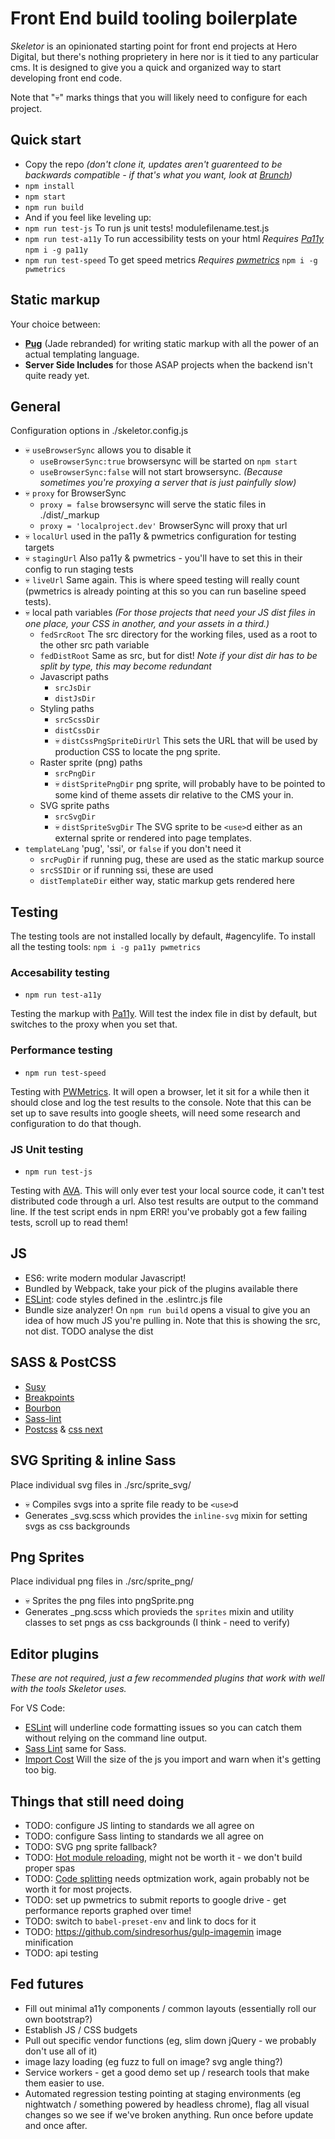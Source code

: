 # Front End build tooling boilerplate 

_Skeletor_ is an opinionated starting point for front end projects at Hero Digital, but there's nothing proprietery in here nor is it tied to any particular cms. It is designed to give you a quick and organized way to start developing front end code.

Note that "💀" marks things that you will likely need to configure for each project.

## Quick start

 - Copy the repo _(don't clone it, updates aren't guarenteed to be backwards compatible - if that's what you want, look at [Brunch](http://brunch.io/))_
 - `npm install`
 - `npm start`
 - `npm run build`
 - And if you feel like leveling up:
 - `npm run test-js` To run js unit tests! modulefilename.test.js
 - `npm run test-a11y` To run accessibility tests on your html _Requires [Pa11y](https://github.com/pa11y/pa11y)_ `npm i -g pa11y`
 - `npm run test-speed` To get speed metrics _Requires [pwmetrics](https://github.com/paulirish/pwmetrics)_ `npm i -g pwmetrics`

## Static markup

Your choice between: 
 - **[Pug](https://pugjs.org)** (Jade rebranded) for writing static markup with all the power of an actual templating language.
 - **Server Side Includes** for those ASAP projects when the backend isn't quite ready yet.

## General

Configuration options in ./skeletor.config.js

 - 💀 `useBrowserSync` allows you to disable it
    - `useBrowserSync:true` browsersync will be started on `npm start`
    - `useBrowserSync:false` will not start browsersync. _(Because sometimes you're proxying a server that is just painfully slow)_
 - 💀 `proxy` for BrowserSync
    - `proxy = false` browsersync will serve the static files in ./dist/_markup
    - `proxy = 'localproject.dev'` BrowserSync will proxy that url
 - 💀 `localUrl` used in the pa11y & pwmetrics configuration for testing targets
 - 💀 `stagingUrl` Also pa11y & pwmetrics - you'll have to set this in their config to run staging tests
 - 💀 `liveUrl` Same again. This is where speed testing will really count (pwmetrics is already pointing at this so you can run baseline speed tests).
 - 💀 local path variables _(For those projects that need your JS dist files in one place, your CSS in another, and your assets in a third.)_
    - `fedSrcRoot` The src directory for the working files, used as a root to the other src path variable
    - `fedDistRoot` Same as src, but for dist! _Note if your dist dir has to be split by type, this may become redundant_
    - Javascript paths
        - `srcJsDir`
        - `distJsDir`
    - Styling paths
        - `srcScssDir`
        - `distCssDir`
        - 💀 `distCssPngSpriteDirUrl` This sets the URL that will be used by production CSS to locate the png sprite.
    - Raster sprite (png) paths
        - `srcPngDir`
        - 💀 `distSpritePngDir` png sprite, will probably have to be pointed to some kind of theme assets dir relative to the CMS your in.
    - SVG sprite paths
        - `srcSvgDir`
        - 💀 `distSpriteSvgDir` The SVG sprite to be `<use>`d either as an external sprite or rendered into page templates.
 - `templateLang` 'pug', 'ssi', or `false` if you don't need it
    - `srcPugDir` if running pug, these are used as the static markup source
    - `srcSSIDir` or if running ssi, these are used
    - `distTemplateDir` either way, static markup gets rendered here

## Testing

The testing tools are not installed locally by default, #agencylife. To install all the testing tools: `npm i -g pa11y pwmetrics`

### Accesability testing

 - `npm run test-a11y`

Testing the markup with [Pa11y](http://pa11y.org/). Will test the index file in dist by default, but switches to the proxy when you set that.

### Performance testing

 - `npm run test-speed`

Testing with [PWMetrics](https://www.npmjs.com/package/pwmetrics). It will open a browser, let it sit for a while then it should close and log the test results to the console. Note that this can be set up to save results into google sheets, will need some research and configuration to do that though.

### JS Unit testing

 - `npm run test-js`

Testing with [AVA](https://github.com/avajs/ava). This will only ever test your local source code, it can't test distributed code through a url. Also test results are output to the command line. If the test script ends in npm ERR! you've probably got a few failing tests, scroll up to read them!

## JS

 - ES6: write modern modular Javascript!
 - Bundled by Webpack, take your pick of the plugins available there
 - [ESLint](https://eslint.org/): code styles defined in the .eslintrc.js file
 - Bundle size analyzer! On `npm run build` opens a visual to give you an idea of how much JS you're pulling in. Note that this is showing the src, not dist. TODO analyse the dist

## SASS & PostCSS

 - [Susy](http://oddbird.net/susy/)
 - [Breakpoints](http://breakpoint-sass.com/)
 - [Bourbon](http://bourbon.io/)
 - [Sass-lint](https://github.com/sasstools/sass-lint)
 - [Postcss](http://postcss.org/) & [css next](http://cssnext.io/features/)

## SVG Spriting & inline Sass

Place individual svg files in ./src/sprite_svg/

 - 💀 Compiles svgs into a sprite file ready to be `<use>`d
 - Generates _svg.scss which provides the `inline-svg` mixin for setting svgs as css backgrounds

## Png Sprites

Place individual png files in ./src/sprite_png/

 - 💀 Sprites the png files into pngSprite.png
 - Generates _png.scss which provieds the `sprites` mixin and utility classes to set pngs as css backgrounds (I think - need to verify)

## Editor plugins

_These are not required, just a few recommended plugins that work with well with the tools Skeletor uses._

For VS Code:

 - [ESLint](https://marketplace.visualstudio.com/items?itemName=dbaeumer.vscode-eslint) will underline code formatting issues so you can catch them without relying on the command line output.
 - [Sass Lint](https://marketplace.visualstudio.com/items?itemName=glen-84.sass-lint) same for Sass.
 - [Import Cost](https://marketplace.visualstudio.com/items?itemName=wix.vscode-import-cost) Will the size of the js you import and warn when it's getting too big.

## Things that still need doing

 - TODO: configure JS linting to standards we all agree on
 - TODO: configure Sass linting to standards we all agree on
 - TODO: SVG png sprite fallback?
 - TODO: [Hot module reloading](https://css-tricks.com/combine-webpack-gulp-4/), might not be worth it - we don't build proper spas
 - TODO: [Code splitting](https://webpack.js.org/plugins/commons-chunk-plugin/) needs optmization work, again probably not be worth it for most projects.
 - TODO: set up pwmetrics to submit reports to google drive - get performance reports graphed over time!
 - TODO: switch to `babel-preset-env` and link to docs for it
 - TODO: https://github.com/sindresorhus/gulp-imagemin image minification
 - TODO: api testing

## Fed futures

 - Fill out minimal a11y components / common layouts (essentially roll our own bootstrap?)
 - Establish JS / CSS budgets
 - Pull out specific vendor functions (eg, slim down jQuery - we probably don't use all of it)
 - image lazy loading (eg fuzz to full on image? svg angle thing?)
 - Service workers - get a good demo set up / research tools that make them easier to use.
 - Automated regression testing pointing at staging environments (eg nightwatch / something powered by headless chrome), flag all visual changes so we see if we've broken anything. Run once before update and once after.